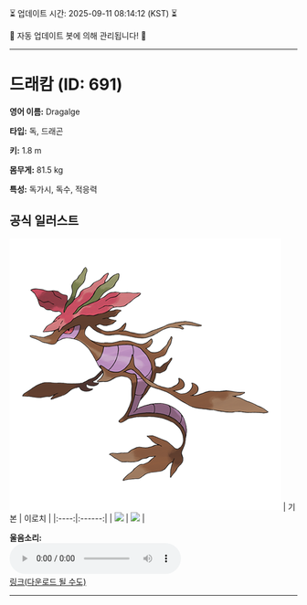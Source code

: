 
⏳ 업데이트 시간: 2025-09-11 08:14:12 (KST) ⏳

🤖 자동 업데이트 봇에 의해 관리됩니다! 🤖

---

# 드래캄 (ID: 691)
**영어 이름:** Dragalge

**타입:** 독, 드래곤

**키:** 1.8 m

**몸무게:** 81.5 kg

**특성:** 독가시, 독수, 적응력

## 공식 일러스트
![](https://raw.githubusercontent.com/PokeAPI/sprites/master/sprites/pokemon/other/official-artwork/691.png)
| 기본 | 이로치 |
|:----:|:------:|
| <img src="http://play.pokemonshowdown.com/sprites/ani/dragalge.gif" width="200"> | <img src="http://play.pokemonshowdown.com/sprites/ani-shiny/dragalge.gif" width="200"> |

**울음소리:**<br><audio controls src="https://raw.githubusercontent.com/PokeAPI/cries/main/cries/pokemon/latest/691.ogg"></audio><br> [링크(다운로드 될 수도)](https://raw.githubusercontent.com/PokeAPI/cries/main/cries/pokemon/latest/691.ogg)


---
